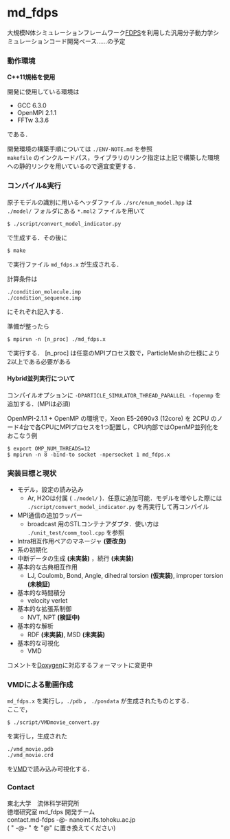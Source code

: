 # md_fdps


大規模N体シミュレーションフレームワーク[FDPS](https://github.com/FDPS/FDPS)を利用した汎用分子動力学シミュレーションコード開発ベース……の予定

### 動作環境
**C++11規格を使用**

開発に使用している環境は
  - GCC 6.3.0
  - OpenMPI 2.1.1
  - FFTw 3.3.6  

である．

開発環境の構築手順については `./ENV-NOTE.md` を参照  
`makefile` のインクルードパス，ライブラリのリンク指定は上記で構築した環境への静的リンクを用いているので適宜変更する．

### コンパイル&実行
原子モデルの識別に用いるヘッダファイル `./src/enum_model.hpp` は  
`./model/` フォルダにある `*.mol2` ファイルを用いて  
```
$ ./script/convert_model_indicator.py
```
で生成する．その後に  
```
$ make
```
で実行ファイル `md_fdps.x` が生成される．

計算条件は  
```
./condition_molecule.imp
./condition_sequence.imp
```
にそれぞれ記入する．

準備が整ったら
```
$ mpirun -n [n_proc] ./md_fdps.x
```
で実行する． [n_proc] は任意のMPIプロセス数で，ParticleMeshの仕様により2以上である必要がある

#### Hybrid並列実行について
コンパイルオプションに `-DPARTICLE_SIMULATOR_THREAD_PARALLEL -fopenmp` を追加する．(MPIは必須)

OpenMPI-2.1.1 + OpenMP の環境で，Xeon E5-2690v3 (12core) を 2CPU のノード4台で各CPUにMPIプロセスを1つ配置し，CPU内部ではOpenMP並列化をおこなう例
```
$ export OMP_NUM_THREADS=12
$ mpirun -n 8 -bind-to socket -npersocket 1 md_fdps.x
```

### 実装目標と現状
  - モデル，設定の読み込み
    - Ar, H2Oは付属 ( `./model/` )．任意に追加可能．モデルを増やした際には `./script/convert_model_indicator.py` を再実行して再コンパイル
  - MPI通信の追加ラッパー
    - broadcast 用のSTLコンテナアダプタ．使い方は `./unit_test/comm_tool.cpp` を参照
  - Intra相互作用ペアのマネージャ **(要改良)**
  - 系の初期化
  - 中断データの生成 **(未実装)** ，続行 **(未実装)**
  - 基本的な古典相互作用
    - LJ, Coulomb, Bond, Angle, dihedral torsion **(仮実装)**, improper torsion **(未検証)**
  - 基本的な時間積分
    - velocity verlet
  - 基本的な拡張系制御
    - NVT, NPT **(検証中)**
  - 基本的な解析
    - RDF **(未実装)**, MSD **(未実装)**
  - 基本的な可視化
    - VMD

コメントを[Doxygen](http://www.doxygen.jp)に対応するフォーマットに変更中

### VMDによる動画作成
`md_fdps.x` を実行し，`./pdb` ， `./posdata` が生成されたものとする．  
ここで，  
```
$ ./script/VMDmovie_convert.py
```
を実行し，生成された  
```
./vmd_movie.pdb
./vmd_movie.crd
```
を[VMD](http://www.ks.uiuc.edu/Research/vmd/)で読み込み可視化する．


### Contact
東北大学　流体科学研究所  
徳増研究室 md_fdps 開発チーム  
contact.md-fdps -@- nanoint.ifs.tohoku.ac.jp  
( " -@- " を "@" に置き換えてください)
